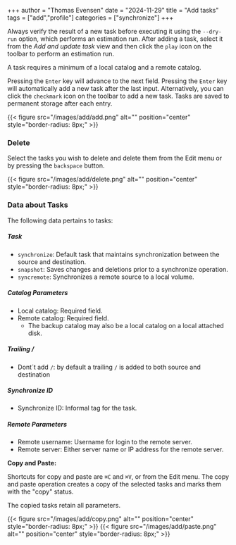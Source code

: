 +++
author = "Thomas Evensen"
date = "2024-11-29"
title =  "Add tasks"
tags = ["add","profile"]
categories = ["synchronize"]
+++

Always verify the result of a new task before executing it using the `--dry-run` option, which performs an estimation run.
After adding a task, select it from the *Add and update task* view and then click the `play` icon on the toolbar to perform an estimation run.

A task requires a minimum of a local catalog and a remote catalog.

Pressing the `Enter` key will advance to the next field. Pressing the `Enter` key will automatically add a new task after the last input. Alternatively, you can click the `checkmark` icon on the toolbar to add a new task. Tasks are saved to permanent storage after each entry.

{{< figure src="/images/add/add.png" alt="" position="center" style="border-radius: 8px;" >}}

### Delete

Select the tasks you wish to delete and delete them from the Edit menu or by pressing the `backspace` button.

{{< figure src="/images/add/delete.png" alt="" position="center" style="border-radius: 8px;" >}}

### Data about Tasks

The following data pertains to tasks:

##### Task

- `synchronize`: Default task that maintains synchronization between the source and destination.
- `snapshot`: Saves changes and deletions prior to a synchronize operation.
- `syncremote`: Synchronizes a remote source to a local volume.

##### Catalog Parameters

- Local catalog: Required field.
- Remote catalog: Required field.
  - The backup catalog may also be a local catalog on a local attached disk.

##### Trailing /

- Dont´t add `/`: by default a trailing `/` is added to both source and destination

##### Synchronize ID

- Synchronize ID: Informal tag for the task.

##### Remote Parameters

- Remote username: Username for login to the remote server.
- Remote server: Either server name or IP address for the remote server.

**Copy and Paste:**

Shortcuts for copy and paste are `⌘C` and `⌘V`, or from the Edit menu. The copy and paste operation creates a copy of the selected tasks and marks them with the "copy" status.

The copied tasks retain all parameters.

{{< figure src="/images/add/copy.png" alt="" position="center" style="border-radius: 8px;" >}}
{{< figure src="/images/add/paste.png" alt="" position="center" style="border-radius: 8px;" >}}
